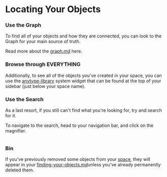 # Locating Your Objects

### Use the Graph

To find all of your objects and how they are connected, you can look to the Graph for your main source of truth.

Read more about the [graph.md](../graph.md "mention") here.

### Browse through EVERYTHING

Additionally, to see all of the objects you've created in your space, you can use the [anytype-library](../anytype-library/ "mention") system widget that can be found at the top of your sidebar (just below your space name).

### Use the Search

As a last resort, if you still can't find what you're looking for, try and search for it.

To navigate to the search, head to your navigation bar, and click on the magnifier.

<figure><img src="../../.gitbook/assets/image (43).png" alt=""><figcaption></figcaption></figure>

### Bin

If you've previously removed some objects from your [space](../space/ "mention"), they will appear in your [finding-your-objects.md](../anytype-library/finding-your-objects.md "mention")unless you've already permanently deleted them.

